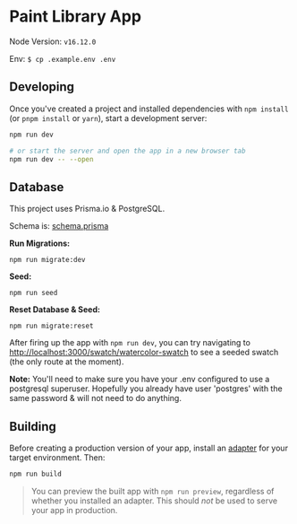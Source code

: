 # Paint Library App

Node Version: `v16.12.0`

Env: `$ cp .example.env .env`

## Developing

Once you've created a project and installed dependencies with `npm install` (or `pnpm install` or `yarn`), start a development server:

```bash
npm run dev

# or start the server and open the app in a new browser tab
npm run dev -- --open
```

## Database

This project uses Prisma.io & PostgreSQL.

Schema is: [schema.prisma](./prisma/schema.prisma)

**Run Migrations:**

`npm run migrate:dev`

**Seed:**

`npm run seed`

**Reset Database & Seed:**

`npm run migrate:reset`

After firing up the app with `npm run dev`, you can try navigating to [http://localhost:3000/swatch/watercolor-swatch](http://localhost:3000/swatch/watercolor-swatch) to see a seeded swatch (the only route at the moment).

**Note:** You'll need to make sure you have your .env configured to use a postgresql superuser. Hopefully you already have user 'postgres' with the same password & will not need to do anything.

## Building

Before creating a production version of your app, install an [adapter](https://kit.svelte.dev/docs#adapters) for your target environment. Then:

```bash
npm run build
```

> You can preview the built app with `npm run preview`, regardless of whether you installed an adapter. This should _not_ be used to serve your app in production.

